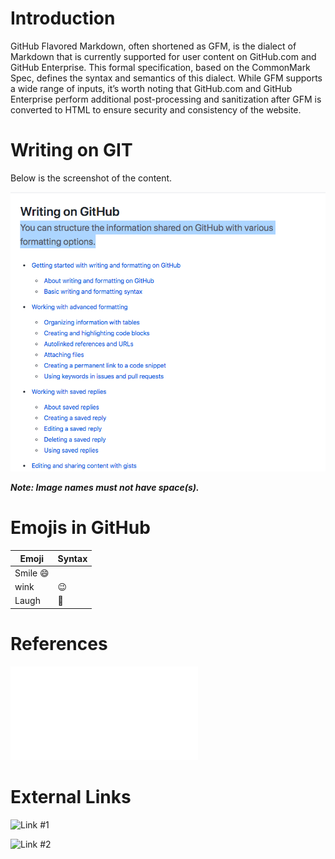 # Introduction
GitHub Flavored Markdown, often shortened as GFM, is the dialect of Markdown that is currently supported for user content on GitHub.com and GitHub Enterprise.
This formal specification, based on the CommonMark Spec, defines the syntax and semantics of this dialect.
While GFM supports a wide range of inputs, it’s worth noting that GitHub.com and GitHub Enterprise perform additional post-processing and sanitization after GFM is converted to HTML to ensure security and consistency of the website. 

# Writing on GIT
Below is the screenshot of the content. 

![Image](Writing_On_Github.png)

**_Note: Image names must not have space(s)._**

# Emojis in GitHub
| Emoji | Syntax |
|----- |-|
| Smile   :smile: |
| wink | :wink: |
| Laugh | :rofl: |

# References
![Click here to view the User Manual](DDSYOverview.pdf)

# External Links

![Link #1](https://github.github.com/gfm/)

![Link #2](https://guides.github.com/features/mastering-markdown/)
